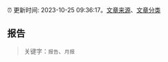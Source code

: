 :alarm_clock: 更新时间: 2023-10-25 09:36:17。[文章来源](/README.md)、[文章分类](/TAGS.md)

## 报告


> 关键字：`报告`、`月报`



